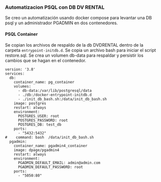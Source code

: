 ### Automatizacion PSQL con DB DV RENTAL
Se creo un automatización usando docker compose para levantar una DB psql y un administrador PGADMIN en dos contenedores. 

#### PSQL Container
Se copian los archivos de respaldo de la db DVDRENTAL dentro de la carpeta `entrypoint-initdb.d`. 
Se copia un archivo bash para iniciar el script restore.sql.
Se crea un volumen db-data para respaldar y persistir los cambios que se hagan en el contenedor.

```
version: '3.8'
services:
  db:
    container_name: pg_container
    volumes:
      - db-data:/var/lib/postgresql/data
      - ./db:/docker-entrypoint-initdb.d
      - ./init_db_bash.sh:/data/init_db_bash.sh
    image: postgres
    restart: always
    environment:
      POSTGRES_USER: root
      POSTGRES_PASSWORD: root
      POSTGRES_DB: test_db
    ports:
      - "5432:5432"
#    command: bash  /data/init_db_bash.sh
  pgadmin:
    container_name: pgadmin4_container
    image: dpage/pgadmin4
    restart: always
    environment:
      PGADMIN_DEFAULT_EMAIL: admin@admin.com
      PGADMIN_DEFAULT_PASSWORD: root
    ports:
      - "5050:80"
```

